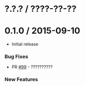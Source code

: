 # ?.?.? / ????-??-??

# 0.1.0 / 2015-09-10

* Initial release

### Bug Fixes

* PR [#99][] - ??????????

### New Features

[#99]: https://github.com/neillturner/kitchen-softlayer/pull/99
